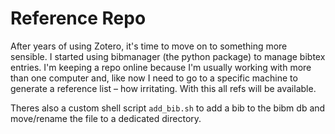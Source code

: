 Reference Repo
==============
After years of using Zotero, it's time to move on to something more sensible. I started using bibmanager (the python package) to manage bibtex entries. I'm keeping a repo online because I'm usually working with more than one computer and, like now I need to go to a specific machine to generate a reference list – how irritating. With this all refs will be available. 

Theres also a custom shell script `add_bib.sh` to add a bib to the bibm db and move/rename the file to a dedicated directory.
